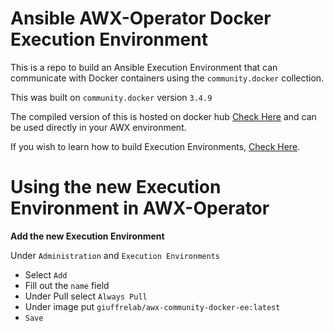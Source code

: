 # Ansible AWX-Operator Docker Execution Environment

This is a repo to build an Ansible Execution Environment that can communicate with Docker containers using the `community.docker` collection.

This was built on `community.docker` version `3.4.9`

The compiled version of this is hosted on docker hub [Check Here](https://hub.docker.com/r/giuffrelab/awx-community-docker-ee) and can be used directly in your AWX environment.

If you wish to learn how to build Execution Environments, [Check Here](https://github.com/GiuffreLab/building-execution-environments).

# Using the new Execution Environment in AWX-Operator

**Add the new Execution Environment**

Under `Administration` and `Execution Environments`
- Select `Add`
- Fill out the `name` field
- Under Pull select `Always Pull`
- Under image put `giuffrelab/awx-community-docker-ee:latest`
- `Save`
